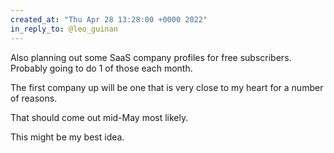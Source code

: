 ```yaml
---
created_at: "Thu Apr 28 13:28:00 +0000 2022"
in_reply_to: @leo_guinan
---
```


Also planning out some SaaS company profiles for free subscribers. Probably going to do 1 of those each month. 

The first company up will be one that is very close to my heart for a number of reasons. 

That should come out mid-May most likely.

This might be my best idea.